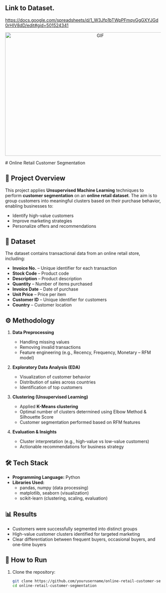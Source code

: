 ## Link to Dataset.
   https://docs.google.com/spreadsheets/d/1_W3Jfp1bTWpPFmqyGgGXYJGd0rHIV8dD/edit#gid=501524341
   
<p align="center"> 
<img src=""  width="600" height="400" alt="GIF">
</p>
# Online Retail Customer Segmentation  

## 📌 Project Overview  
This project applies **Unsupervised Machine Learning** techniques to perform **customer segmentation** on an **online retail dataset**. The aim is to group customers into meaningful clusters based on their purchase behavior, enabling businesses to:  
- Identify high-value customers  
- Improve marketing strategies  
- Personalize offers and recommendations  

## 🧾 Dataset  
The dataset contains transactional data from an online retail store, including:  
- **Invoice No.** – Unique identifier for each transaction  
- **Stock Code** – Product code  
- **Description** – Product description  
- **Quantity** – Number of items purchased  
- **Invoice Date** – Date of purchase  
- **Unit Price** – Price per item  
- **Customer ID** – Unique identifier for customers  
- **Country** – Customer location  

## ⚙️ Methodology  
1. **Data Preprocessing**  
   - Handling missing values  
   - Removing invalid transactions  
   - Feature engineering (e.g., Recency, Frequency, Monetary – RFM model)  

2. **Exploratory Data Analysis (EDA)**  
   - Visualization of customer behavior  
   - Distribution of sales across countries  
   - Identification of top customers  

3. **Clustering (Unsupervised Learning)**  
   - Applied **K-Means clustering**  
   - Optimal number of clusters determined using Elbow Method & Silhouette Score  
   - Customer segmentation performed based on RFM features  

4. **Evaluation & Insights**  
   - Cluster interpretation (e.g., high-value vs low-value customers)  
   - Actionable recommendations for business strategy  

## 🛠️ Tech Stack  
- **Programming Language:** Python  
- **Libraries Used:**  
  - pandas, numpy (data processing)  
  - matplotlib, seaborn (visualization)  
  - scikit-learn (clustering, scaling, evaluation)  

## 📊 Results  
- Customers were successfully segmented into distinct groups  
- High-value customer clusters identified for targeted marketing  
- Clear differentiation between frequent buyers, occasional buyers, and one-time buyers  

## 🚀 How to Run  
1. Clone the repository:  
   ```bash
   git clone https://github.com/yourusername/online-retail-customer-segmentation.git
   cd online-retail-customer-segmentation

